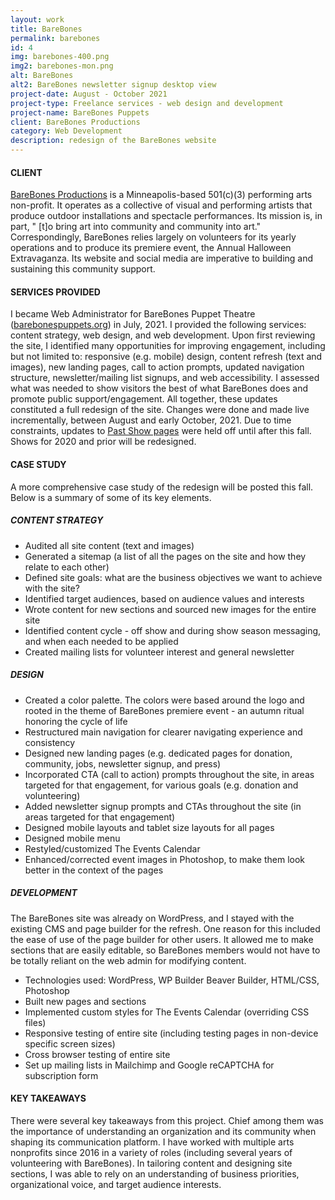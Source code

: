 ```yaml
---
layout: work
title: BareBones
permalink: barebones
id: 4
img: barebones-400.png
img2: barebones-mon.png
alt: BareBones
alt2: BareBones newsletter signup desktop view
project-date: August - October 2021
project-type: Freelance services - web design and development
project-name: BareBones Puppets
client: BareBones Productions
category: Web Development
description: redesign of the BareBones website
---
```

<h4>CLIENT</h4>
<div class="page-content-text">
<a href="https://barebonespuppets.org/">BareBones Productions</a> is a Minneapolis-based 501(c)(3) performing arts non-profit. It operates as a collective of visual and performing artists that produce outdoor installations and spectacle performances. Its mission is, in part, " [t]o bring art into community and community into art." Correspondingly, BareBones relies largely on volunteers for its yearly operations and to produce its premiere event, the Annual Halloween Extravaganza. Its website and social media are imperative to building and sustaining this community support.
</div>

<h4>SERVICES PROVIDED</h4>
<div class="page-content-text">
I became Web Administrator for BareBones Puppet Theatre (<a href="https://barebonespuppets.org/">barebonespuppets.org</a>) in July, 2021. I provided the following services: content strategy, web design, and web development. Upon first reviewing the site, I identified many opportunities for improving engagement, including but not limited to: responsive (e.g. mobile) design, content refresh (text and images), new landing pages, call to action prompts, updated navigation structure, newsletter/mailing list signups, and web accessibility. I assessed what was needed to show visitors the best of what BareBones does and promote public support/engagement. All together, these updates constituted a full redesign of the site. Changes were done and made live incrementally, between August and early October, 2021. Due to time constraints, updates to <a href="https://barebonespuppets.org/halloweens-past/">Past Show pages</a> were held off until after this fall. Shows for 2020 and prior will be redesigned.    
</div>

<h4>CASE STUDY</h4>
<div class="page-content-text">
A more comprehensive case study of the redesign will be posted this fall. Below is a summary of some of its key elements.
</div>

<div class="page-content-text">
<h5>CONTENT STRATEGY</h5>
<ul>
<li>Audited all site content (text and images)</li>
<li>Generated a sitemap (a list of all the pages on the site and how they relate to each other)</li>
<li>Defined site goals: what are the business objectives we want to achieve with the site?</li>
<li>Identified target audiences, based on audience values and interests</li>
<li>Wrote content for new sections and sourced new images for the entire site</li>
<li>Identified content cycle - off show and during show season messaging, and when each needed to be applied</li>
<li>Created mailing lists for volunteer interest and general newsletter</li>
</ul>   
</div>

<div class="page-content-text">
<h5>DESIGN</h5>
<ul>
<li>Created a color palette. The colors were based around the logo and rooted in the theme of BareBones premiere event - an autumn ritual honoring the cycle of life</li>
<li>Restructured main navigation for clearer navigating experience and consistency</li>
<li>Designed new landing pages (e.g. dedicated pages for donation, community, jobs, newsletter signup, and press)</li>
<li>Incorporated CTA (call to action) prompts throughout the site, in areas targeted for that engagement, for various goals (e.g. donation and volunteering)</li>
<li>Added newsletter signup prompts and CTAs throughout the site (in areas targeted for that engagement)</li>
<li>Designed mobile layouts and tablet size layouts for all pages</li>
<li>Designed mobile menu</li>
<li>Restyled/customized The Events Calendar</li>
<li>Enhanced/corrected event images in Photoshop, to make them look better in the context of the pages</li>
</ul>
</div>

<div class="page-content-text">
<h5>DEVELOPMENT</h5>
The BareBones site was already on WordPress, and I stayed with the existing CMS and page builder for the refresh. One reason for this included the ease of use of the page builder for other users. It allowed me to make sections that are easily editable, so BareBones members would not have to be totally reliant on the web admin for modifying content.
<div style="margin-bottom:.25cm"></div>
<ul>
<li>Technologies used: WordPress, WP Builder Beaver Builder, HTML/CSS, Photoshop</li>
<li>Built new pages and sections</li>
<li>Implemented custom styles for The Events Calendar (overriding CSS files)</li>
<li>Responsive testing of entire site (including testing pages in non-device specific screen sizes)</li>
<li>Cross browser testing of entire site</li>
<li>Set up mailing lists in Mailchimp and Google reCAPTCHA for subscription form</li>
</ul>
</div>

<h4>KEY TAKEAWAYS</h4>
<div class="page-content-text">
There were several key takeaways from this project. Chief among them was the importance of understanding an organization and its community when shaping its communication platform. I have worked with multiple arts nonprofits since 2016 in a variety of roles (including several years of volunteering with BareBones). In tailoring content and designing site sections, I was able to rely on an understanding of business priorities, organizational voice, and target audience interests.
</div>
